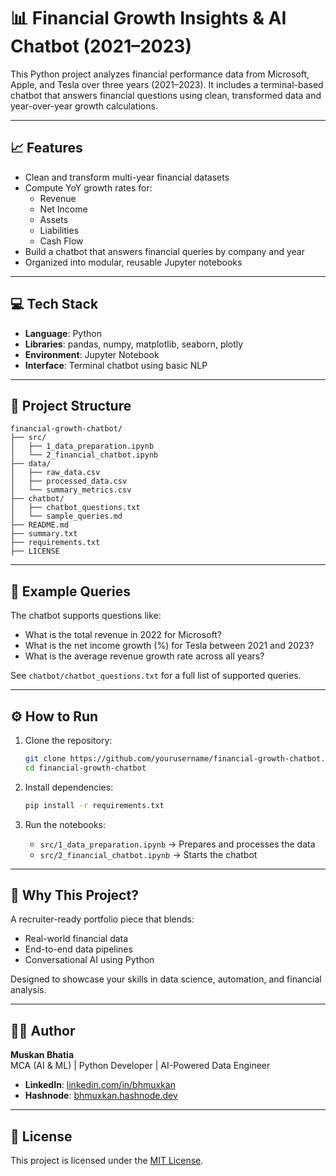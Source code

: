 # 📊 Financial Growth Insights & AI Chatbot (2021–2023)

This Python project analyzes financial performance data from Microsoft, Apple, and Tesla over three years (2021–2023). It includes a terminal-based chatbot that answers financial questions using clean, transformed data and year-over-year growth calculations.

---

## 📈 Features

- Clean and transform multi-year financial datasets  
- Compute YoY growth rates for:
  - Revenue  
  - Net Income  
  - Assets  
  - Liabilities  
  - Cash Flow  
- Build a chatbot that answers financial queries by company and year  
- Organized into modular, reusable Jupyter notebooks  

---

## 💻 Tech Stack

- **Language**: Python  
- **Libraries**: pandas, numpy, matplotlib, seaborn, plotly  
- **Environment**: Jupyter Notebook  
- **Interface**: Terminal chatbot using basic NLP  

---

## 📁 Project Structure

```plaintext
financial-growth-chatbot/
├── src/
│   ├── 1_data_preparation.ipynb
│   └── 2_financial_chatbot.ipynb
├── data/
│   ├── raw_data.csv
│   ├── processed_data.csv
│   └── summary_metrics.csv
├── chatbot/
│   ├── chatbot_questions.txt
│   └── sample_queries.md
├── README.md
├── summary.txt
├── requirements.txt
├── LICENSE
```

---

## 💬 Example Queries

The chatbot supports questions like:

- What is the total revenue in 2022 for Microsoft?  
- What is the net income growth (%) for Tesla between 2021 and 2023?  
- What is the average revenue growth rate across all years?

See `chatbot/chatbot_questions.txt` for a full list of supported queries.

---

## ⚙️ How to Run

1. Clone the repository:
   ```bash
   git clone https://github.com/yourusername/financial-growth-chatbot.git
   cd financial-growth-chatbot
   ```

2. Install dependencies:
   ```bash
   pip install -r requirements.txt
   ```

3. Run the notebooks:
   - `src/1_data_preparation.ipynb` → Prepares and processes the data  
   - `src/2_financial_chatbot.ipynb` → Starts the chatbot  

---

## 🎯 Why This Project?

A recruiter-ready portfolio piece that blends:

- Real-world financial data  
- End-to-end data pipelines  
- Conversational AI using Python  

Designed to showcase your skills in data science, automation, and financial analysis.

---

## 👩‍💻 Author

**Muskan Bhatia**  
MCA (AI & ML) | Python Developer | AI-Powered Data Engineer

- **LinkedIn**: [linkedin.com/in/bhmuxkan](https://www.linkedin.com/in/bhmuxkan/)
- **Hashnode**: [bhmuxkan.hashnode.dev](https://bhmuxkan.hashnode.dev)

---

## 📄 License

This project is licensed under the [MIT License](./LICENSE).

 

